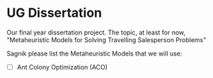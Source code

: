 # UG Dissertation

Our final year dissertation project. The topic, at least for now, "Metaheuristic Models for Solving Travelling Salesperson Problems" 


Sagnik please list the Metaheuristic Models that we will use:

- [ ] Ant Colony Optimization (ACO)
